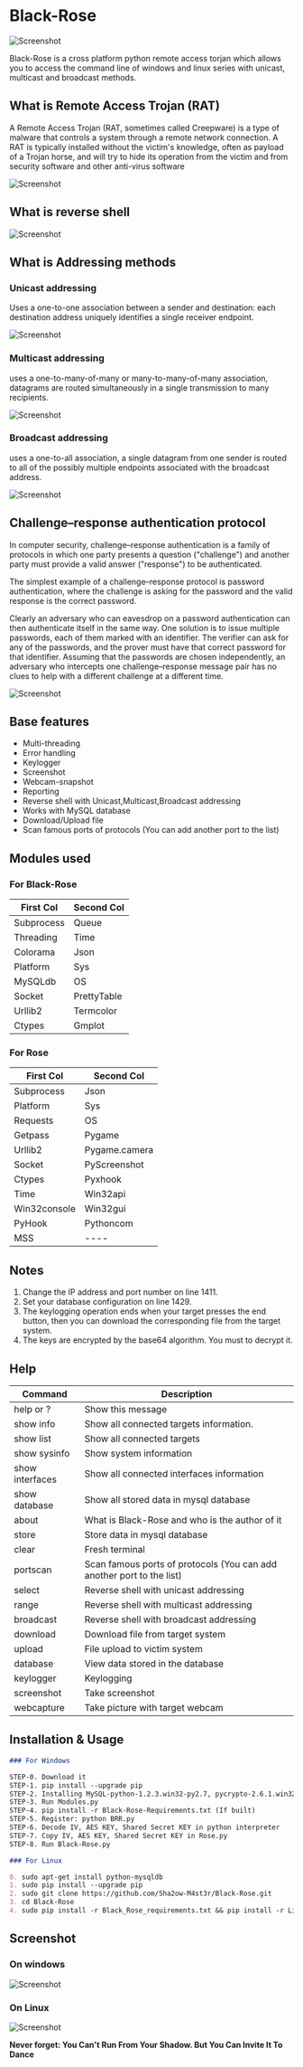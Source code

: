 # Black-Rose
![Screenshot](http://s8.picofile.com/file/8347875142/BlackRose.png) 

Black-Rose is a cross platform python remote access torjan which
allows you to access the command line of windows and linux series with unicast, multicast and broadcast methods.

## What is Remote Access Trojan (RAT)

A Remote Access Trojan (RAT, sometimes called Creepware) is a type of malware that controls a system through a remote network connection. A RAT is typically installed without the victim's knowledge, often as payload of a Trojan horse, and will try to hide its operation from the victim and from security software and other anti-virus software

![Screenshot](http://s8.picofile.com/file/8347874750/BasicRatDesign.png)

## What is reverse shell

![Screenshot](http://s9.picofile.com/file/8347873500/ReverseShell.png)

## What is Addressing methods

### Unicast addressing

Uses a one-to-one association between a sender and destination: each destination address uniquely identifies a single receiver endpoint.

![Screenshot](http://s8.picofile.com/file/8347875968/Unicast.png)

### Multicast addressing

uses a one-to-many-of-many or many-to-many-of-many association, datagrams are routed simultaneously in a single transmission to many recipients.

![Screenshot](http://s9.picofile.com/file/8347876276/Multicast.png)

### Broadcast addressing

uses a one-to-all association, a single datagram from one sender is routed to all of the possibly multiple endpoints associated with the broadcast address.

![Screenshot](http://s9.picofile.com/file/8347876242/Broadcast.png)

## Challenge–response authentication protocol

In computer security, challenge–response authentication is a family of protocols in which one party presents a question ("challenge") and another party must provide a valid answer ("response") to be authenticated.

The simplest example of a challenge–response protocol is password authentication, where the challenge is asking for the password and the valid response is the correct password.

Clearly an adversary who can eavesdrop on a password authentication can then authenticate itself in the same way. One solution is to issue multiple passwords, each of them marked with an identifier. The verifier can ask for any of the passwords, and the prover must have that correct password for that identifier. Assuming that the passwords are chosen independently, an adversary who intercepts one challenge–response message pair has no clues to help with a different challenge at a different time. 

![Screenshot](http://s5.picofile.com/file/8369396650/Chapter9_html_36614039.jpg)

## Base features

- Multi-threading
- Error handling
- Keylogger
- Screenshot
- Webcam-snapshot
- Reporting
- Reverse shell with Unicast,Multicast,Broadcast addressing
- Works with MySQL database
- Download/Upload file
- Scan famous ports of protocols (You can add another port to the list)

## Modules used

### For Black-Rose

| **First Col**  | **Second Col** |
| ------------- | ------------- |
| Subprocess  | Queue           |
| Threading   | Time            |
| Colorama    | Json            |
| Platform    | Sys             |
| MySQLdb     | OS              |
| Socket      | PrettyTable     |
| Urllib2     | Termcolor       |
| Ctypes      | Gmplot          |

### For Rose

| **First Col**  | **Second Col** |
| ------------- | ------------- |
| Subprocess    | Json           |
| Platform      | Sys            |
| Requests      | OS             |
| Getpass       | Pygame         |
| Urllib2       | Pygame.camera  |
| Socket        | PyScreenshot   |
| Ctypes        | Pyxhook        |
| Time          | Win32api       |
| Win32console  | Win32gui       |
| PyHook        | Pythoncom      |
| MSS           | ----           |


## Notes

1. Change the IP address and port number on line 1411.
2. Set your database configuration on line 1429.
3. The keylogging operation ends when your target presses the end button, then you can download the corresponding file from the target      system.
4. The keys are encrypted by the base64 algorithm. You must to decrypt it.

## Help

| **Command** | **Description** |
| ------- | ----------- |                                      
| help or ? | Show this message |         
| show info |  Show all connected targets information. |  
| show list | Show all connected targets |   
| show sysinfo | Show system information |
| show interfaces | Show all connected interfaces information |
| show database | Show all stored data in mysql database |
| about | What is Black-Rose and who is the author of it |                         
| store | Store data in mysql database |                
| clear | Fresh terminal |
| portscan | Scan famous ports of protocols (You can add another port to the list) |
| select | Reverse shell with unicast addressing |
| range | Reverse shell with multicast addressing |
| broadcast | Reverse shell with broadcast addressing |
| download | Download file from target system |
| upload | File upload to victim system |
| database | View data stored in the database |
| keylogger | Keylogging |
| screenshot | Take screenshot |
| webcapture | Take picture with target webcam |

## Installation & Usage

```markdown
### For Windows

STEP-0. Download it
STEP-1. pip install --upgrade pip
STEP-2. Installing MySQL-python-1.2.3.win32-py2.7, pycrypto-2.6.1.win32-py2.7
STEP-3. Run Modules.py
STEP-4. pip install -r Black-Rose-Requirements.txt (If built)
STEP-5. Register: python BRR.py
STEP-6. Decode IV, AES KEY, Shared Secret KEY in python interpreter
STEP-7. Copy IV, AES KEY, Shared Secret KEY in Rose.py
STEP-8. Run Black-Rose.py

### For Linux

0. sudo apt-get install python-mysqldb
1. sudo pip install --upgrade pip
2. sudo git clone https://github.com/Sha2ow-M4st3r/Black-Rose.git
3. cd Black-Rose
4. sudo pip install -r Black_Rose_requirements.txt && pip install -r Linux_Rose_requirements.txt.txt
```

## Screenshot

### On windows

![Screenshot](http://s3.picofile.com/file/8369397226/Screenshot_4.png)


### On Linux

![Screenshot](http://s2.picofile.com/file/8369397292/Screenshot_7.png)


**Never forget: You Can't Run From Your Shadow. But You Can Invite It To Dance**
